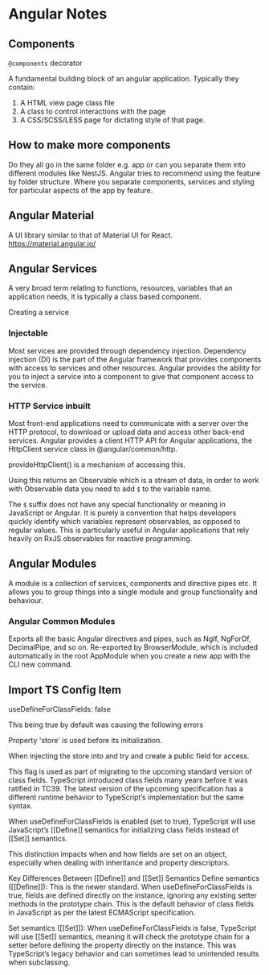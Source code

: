 # Angular Notes

## Components

`@components` decorator

A fundamental building block of an angular application. Typically they contain:

1. A HTML view page class file
2. A class to control interactions with the page
3. A CSS/SCSS/LESS page for dictating style of that page.

## How to make more components

Do they all go in the same folder e.g. app or can you separate them into different modules like NestJS. Angular tries to recommend using the feature by folder structure. Where you separate components, services and styling for particular aspects of the app by feature.

## Angular Material

A UI library similar to that of Material UI for React.
https://material.angular.io/

## Angular Services

A very broad term relating to functions, resources, variables that an application needs, it is typically a class based component.

Creating a service

### Injectable

Most services are provided through dependency injection. Dependency injection (DI) is the part of the Angular framework that provides components with access to services and other resources. Angular provides the ability for you to inject a service into a component to give that component access to the service.

### HTTP Service inbuilt

Most front-end applications need to communicate with a server over the HTTP protocol, to download or upload data and access other back-end services. Angular provides a client HTTP API for Angular applications, the HttpClient service class in @angular/common/http.

provideHttpClient() is a mechanism of accessing this.

Using this returns an Observable which is a stream of data, in order to work with Observable data you need to add `$` to the variable name.

The `$` suffix does not have any special functionality or meaning in JavaScript or Angular. It is purely a convention that helps developers quickly identify which variables represent observables, as opposed to regular values. This is particularly useful in Angular applications that rely heavily on RxJS observables for reactive programming.

## Angular Modules

A module is a collection of services, components and directive pipes etc. It allows you to group things into a single module and group functionality and behaviour.

### Angular Common Modules

Exports all the basic Angular directives and pipes, such as NgIf, NgForOf, DecimalPipe, and so on. Re-exported by BrowserModule, which is included automatically in the root AppModule when you create a new app with the CLI new command.

## Import TS Config Item

useDefineForClassFields: false

This being true by default was causing the following errors

Property 'store' is used before its initialization.

When injecting the store into and try and create a public field for access.

This flag is used as part of migrating to the upcoming standard version of class fields. TypeScript introduced class fields many years before it was ratified in TC39. The latest version of the upcoming specification has a different runtime behavior to TypeScript’s implementation but the same syntax.

When useDefineForClassFields is enabled (set to true), TypeScript will use JavaScript’s [[Define]] semantics for initializing class fields instead of [[Set]] semantics.

This distinction impacts when and how fields are set on an object, especially when dealing with inheritance and property descriptors.

Key Differences Between [[Define]] and [[Set]] Semantics
Define semantics ([[Define]]): This is the newer standard. When useDefineForClassFields is true, fields are defined directly on the instance, ignoring any existing setter methods in the prototype chain. This is the default behavior of class fields in JavaScript as per the latest ECMAScript specification.

Set semantics ([[Set]]): When useDefineForClassFields is false, TypeScript will use [[Set]] semantics, meaning it will check the prototype chain for a setter before defining the property directly on the instance. This was TypeScript’s legacy behavior and can sometimes lead to unintended results when subclassing.
